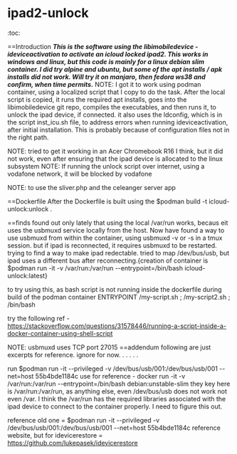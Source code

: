 # ipad2-unlock

:toc:

==Introduction
***This is the software using the libimobiledevice - ideviceactivation to activate an icloud locked ipad2.
This works in windows and linux, but this code is mainly for a linux debian slim container. I did try alpine and ubuntu, but some of the apt installs / apk installs did not work. Will try it on manjaro, then fedora ws38 and confirm, when time permits.***
NOTE: I got it to work using podman container, using a localized script that I copy to do the task.
After the local script is copied, it runs the required apt installs, goes into the libimobiledevice git repo, compiles the executables, and then runs it, to unlock the ipad device, if connected.
it also uses the ldconfig, which is in the script inst_icu.sh file, to address errors when running ideviceactivation, after initial installation. This is probably because of configuration files not in the right path.

NOTE: tried to get it working in an Acer Chromebook R16 I think, but it did not work, even after ensuring that the ipad device is allocated to the linux subsystem
NOTE: If running the unlock script over internet, using a vodafone network, it will be blocked by vodafone

NOTE: to use the sliver.php and the celeanger server app

==Dockerfile
After the Dockerfile is built using the $podman build -t icloud-unlock:unlock .

==finds
 found out only lately that using the local /var/run works, becaus eit uses the usbmuxd service locally from the host. Now have found a way to use usbmuxd from within the container, using usbmuxd -v or -s in a tmux session. but if ipad is reconnected, it requires usbmuxd to be restarted. trying to find a way to make ipad redectable. tried to map /dev/bus/usb, but ipad uses a different bus after reconnecting.{creation of container is $podman run -it -v /var/run:/var/run --entrypoint=/bin/bash icloud-unlock:latest}

to try using this, as bash script is not running inside the dockerfile during build of the podman container
ENTRYPOINT /my-script.sh ; /my-script2.sh ; /bin/bash

try the following ref - https://stackoverflow.com/questions/31578446/running-a-script-inside-a-docker-container-using-shell-script



NOTE: usbmuxd uses TCP port 27015
==addendum
 following are just excerpts for reference. ignore for now.
.
.
.
.
.

run $podman run -it --privileged -v /dev/bus/usb/001:/dev/bus/usb/001 --net=host 55b4bde1184c
use for reference - docker run -it -v /var/run:/var/run --entrypoint=/bin/bash debian:unstable-slim
they key here is /var/run:/var/run, as anything else, even /dev/bus/usb does not work not even /var. I think the /var/run has the required libraries associated with the ipad device to connect to the container properly. I need to figure this out.

reference old one = $podman run -it --privileged -v /dev/bus/usb/001:/dev/bus/usb/001 --net=host 55b4bde1184c
reference website, but for idevicerestore = https://github.com/lukepasek/idevicerestore
